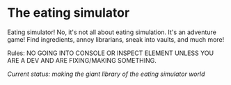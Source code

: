 # The eating simulator
Eating simulator! No, it's not all about eating simulation. It's an adventure game! Find ingredients, annoy librarians, sneak into vaults, and much more!

Rules: NO GOING INTO CONSOLE OR INSPECT ELEMENT UNLESS YOU ARE A DEV AND ARE FIXING/MAKING SOMETHING.

_Current status: making the giant library of the eating simulator world_

